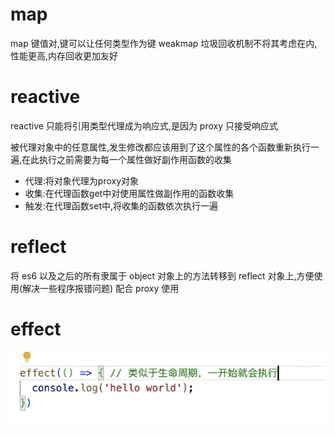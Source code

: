 # map
map 键值对,键可以让任何类型作为键
weakmap 垃圾回收机制不将其考虑在内,性能更高,内存回收更加友好

# reactive

reactive 只能将引用类型代理成为响应式,是因为 proxy 只接受响应式

被代理对象中的任意属性,发生修改都应该用到了这个属性的各个函数重新执行一遍,在此执行之前需要为每一个属性做好副作用函数的收集

- 代理:将对象代理为proxy对象
- 收集:在代理函数get中对使用属性做副作用的函数收集
- 触发:在代理函数set中,将收集的函数依次执行一遍

# reflect

将 es6 以及之后的所有隶属于 object 对象上的方法转移到 reflect 对象上,方便使用(解决一些程序报错问题)
配合 proxy 使用

# effect
![alt text](image.png)